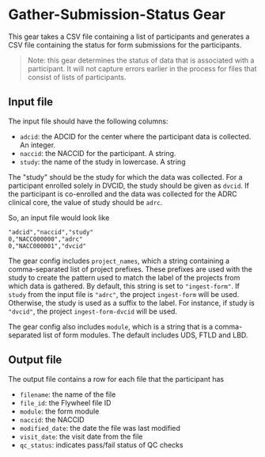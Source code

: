# Gather-Submission-Status Gear

This gear takes a CSV file containing a list of participants and generates a CSV file containing the status for form submissions for the participants.

> Note: this gear determines the status of data that is associated with a participant. It will not capture errors earlier in the process for files that consist of lists of participants.

## Input file

The input file should have the following columns:

- `adcid`: the ADCID for the center where the participant data is collected. An integer.
- `naccid`: the NACCID for the participant. A string.
- `study`: the name of the study in lowercase. A string

The "study" should be the study for which the data was collected.
For a participant enrolled solely in DVCID, the study should be given as `dvcid`.
If the participant is co-enrolled and the data was collected for the ADRC clinical core, the value of study should be `adrc`.

So, an input file would look like

```csv
"adcid","naccid","study"
0,"NACC000000","adrc"
0,"NACC000001","dvcid"
```

The gear config includes `project_names`, which a string containing a comma-separated list of project prefixes.
These prefixes are used with the study to create the pattern used to match the label of the projects from which data is gathered.
By default, this string is set to `"ingest-form"`.
If `study` from the input file is `"adrc"`, the project `ingest-form` will be used.
Otherwise, the study is used as a suffix to the label.
For instance, if study is `"dvcid"`, the project `ingest-form-dvcid` will be used.

The gear config also includes `module`, which is a string that is a comma-separated list of form modules.
The default includes UDS, FTLD and LBD.


## Output file

The output file contains a row for each file that the participant has

- `filename`: the name of the file
- `file_id`: the Flywheel file ID
- `module`: the form module
- `naccid`: the NACCID
- `modified_date`: the date the file was last modified
- `visit_date`: the visit date from the file
- `qc_status`: indicates pass/fail status of QC checks
